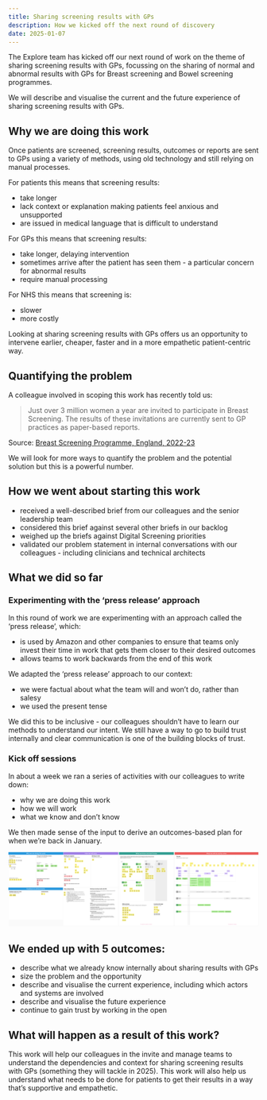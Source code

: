 ```yaml
---
title: Sharing screening results with GPs
description: How we kicked off the next round of discovery
date: 2025-01-07
---
```


The Explore team has kicked off our next round of work on the theme of sharing screening results with GPs, focussing on the sharing of normal and abnormal results with GPs for Breast screening and Bowel screening programmes.

We will describe and visualise the current and the future experience of sharing screening results with GPs.

## Why we are doing this work

Once patients are screened, screening results, outcomes or reports are sent to GPs using a variety of methods, using old technology and still relying on manual processes.

For patients this means that screening results:

- take longer
- lack context or explanation making patients feel anxious and unsupported
- are issued in medical language that is difficult to understand

For GPs this means that screening results:

- take longer, delaying intervention
- sometimes arrive after the patient has seen them - a particular concern for abnormal results
- require manual processing

For NHS this means that screening is:

- slower
- more costly

Looking at sharing screening results with GPs offers us an opportunity to intervene earlier, cheaper, faster and in a more empathetic patient-centric way.

## Quantifying the problem

A colleague involved in scoping this work has recently told us:

> Just over 3 million women a year are invited to participate in Breast Screening. The results of these invitations are currently sent to GP practices as paper-based reports.

Source: [Breast Screening Programme, England, 2022-23](https://digital.nhs.uk/data-and-information/publications/statistical/breast-screening-programme/england---2022-23/mainreport2223)

We will look for more ways to quantify the problem and the potential solution but this is a powerful number.

## How we went about starting this work

- received a well-described brief from our colleagues and the senior leadership team
- considered this brief against several other briefs in our backlog
- weighed up the briefs against Digital Screening priorities
- validated our problem statement in internal conversations with our colleagues - including clinicians and technical architects

## What we did so far

### Experimenting with the ‘press release’ approach

In this round of work we are experimenting with an approach called the ‘press release’, which:

- is used by Amazon and other companies to ensure that teams only invest their time in work that gets them closer to their desired outcomes
- allows teams to work backwards from the end of this work

We adapted the ‘press release’ approach to our context:

- we were factual about what the team will and won’t do, rather than salesy
- we used the present tense

We did this to be inclusive - our colleagues shouldn’t have to learn our methods to understand our intent. We still have a way to go to build trust internally and clear communication is one of the building blocks of trust.

### Kick off sessions

In about a week we ran a series of activities with our colleagues to write down:

- why we are doing this work
- how we will work
- what we know and don’t know

We then made sense of the input to derive an outcomes-based plan for when we’re back in January.

![A thumbnail view of the current plan for how we will approach discovery, but text is intentionally not readable.](share-screening-results-with-GPs-kickoff.png 'Discovery plan zoomed out')

## We ended up with 5 outcomes:

- describe what we already know internally about sharing results with GPs
- size the problem and the opportunity
- describe and visualise the current experience, including which actors and systems are involved
- describe and visualise the future experience
- continue to gain trust by working in the open

## What will happen as a result of this work?

This work will help our colleagues in the invite and manage teams to understand the dependencies and context for sharing screening results with GPs (something they will tackle in 2025).
This work will also help us understand what needs to be done for patients to get their results in a way that’s supportive and empathetic.
